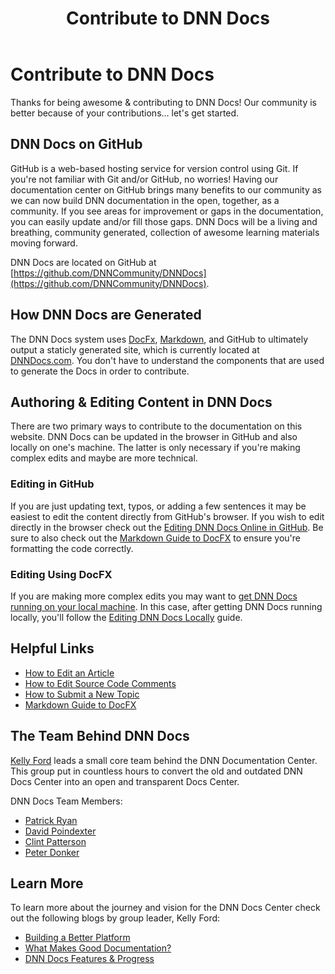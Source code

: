 ﻿---
uid: contribute-to-docs
topic: contribute-to-docs
locale: en
title: Contribute to DNN Docs
dnneditions: 
dnnversion: 09.02.00
parent-topic: 
---

# Contribute to DNN Docs

Thanks for being awesome & contributing to DNN Docs! Our community is better because of your contributions... let's get started.

## DNN Docs on GitHub

GitHub is a web-based hosting service for version control using Git. If you're not familiar with Git and/or GitHub, no worries! Having our documentation center on GitHub brings many benefits to our community as we can now build DNN documentation in the open, together, as a community. If you see areas for improvement or gaps in the documentation, you can easily update and/or fill those gaps. DNN Docs will be a living and breathing, community generated, collection of awesome learning materials moving forward.

DNN Docs are located on GitHub at [https://github.com/DNNCommunity/DNNDocs](https://github.com/DNNCommunity/DNNDocs).  

## How DNN Docs are Generated

The DNN Docs system uses [DocFx](https://dotnet.github.io/docfx/), [Markdown](https://en.wikipedia.org/wiki/Markdown), and GitHub to ultimately output a staticly generated site, which is currently located at [DNNDocs.com](http://www.DNNDocs.com). You don't have to understand the components that are used to generate the Docs in order to contribute.

## Authoring & Editing Content in DNN Docs

There are two primary ways to contribute to the documentation on this website. DNN Docs can be updated in the browser in GitHub and also locally on one's machine. The latter is only necessary if you're making complex edits and maybe are more technical.

### Editing in GitHub
If you are just updating text, typos, or adding a few sentences it may be easiest to edit the content directly from GitHub's browser. If you wish to edit directly in the browser check out the [Editing DNN Docs Online in GitHub](xref:how-to-edit-an-article-in-browser). Be sure to also check out the [Markdown Guide to DocFX](xref:markdown-guide-to-docfx) to ensure you're formatting the code correctly.

### Editing Using DocFX
If you are making more complex edits you may want to [get DNN Docs running on your local machine](xref:get-dnn-docs-running-locally). In this case, after getting DNN Docs running locally, you'll follow the [Editing DNN Docs Locally](xref:how-to-edit-an-article) guide.


## Helpful Links

* [How to Edit an Article](xref:how-to-edit-an-article)
* [How to Edit Source Code Comments](xref:how-to-edit-source-code-comments)
* [How to Submit a New Topic](xref:how-to-submit-a-new-topic)
* [Markdown Guide to DocFX](xref:markdown-guide-to-docfx)

## The Team Behind DNN Docs

[Kelly Ford](https://www.Twitter.com/DNNDev) leads a small core team behind the DNN Documentation Center. This group put in countless hours to convert the old and outdated DNN Docs Center into an open and transparent Docs Center. 

DNN Docs Team Members:
   * [Patrick Ryan](https://twitter.com/patrickryan_79)
   * [David Poindexter](https://twitter.com/davidpoindexter)
   * [Clint Patterson](https://twitter.com/cbpsc)
   * [Peter Donker](https://twitter.com/pdonker)



## Learn More
To learn more about the journey and vision for the DNN Docs Center check out the following blogs by group leader, Kelly Ford:

* [Building a Better Platform](https://www.dnnsoftware.com/community-blog/cid/155513/building-a-better-platform)
* [What Makes Good Documentation?](https://www.dnnsoftware.com/community-blog/cid/155517/what-makes-good-documentation)
* [DNN Docs Features & Progress](https://www.dnnsoftware.com/community-blog/cid/155547/dnn-docs-features-and-progress)
